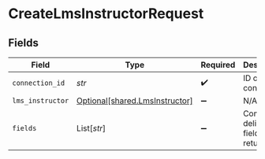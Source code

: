 # CreateLmsInstructorRequest


## Fields

| Field                                                                  | Type                                                                   | Required                                                               | Description                                                            |
| ---------------------------------------------------------------------- | ---------------------------------------------------------------------- | ---------------------------------------------------------------------- | ---------------------------------------------------------------------- |
| `connection_id`                                                        | *str*                                                                  | :heavy_check_mark:                                                     | ID of the connection                                                   |
| `lms_instructor`                                                       | [Optional[shared.LmsInstructor]](../../models/shared/lmsinstructor.md) | :heavy_minus_sign:                                                     | N/A                                                                    |
| `fields`                                                               | List[*str*]                                                            | :heavy_minus_sign:                                                     | Comma-delimited fields to return                                       |